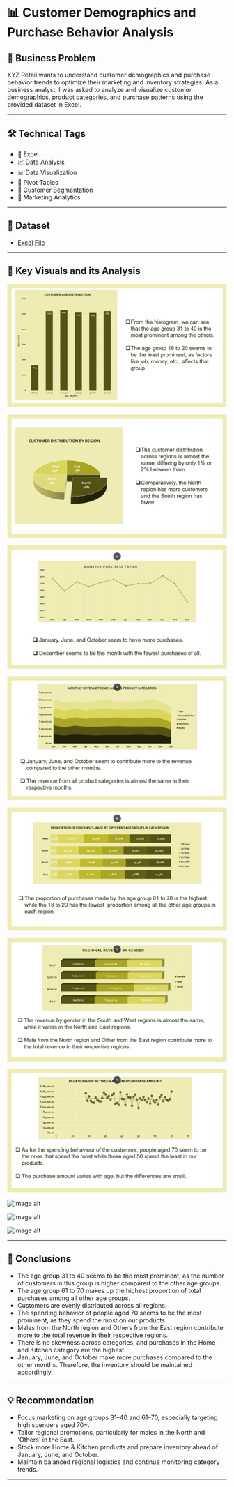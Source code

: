 # 📊 Customer Demographics and Purchase Behavior Analysis

## 🧩 Business Problem

XYZ Retail wants to understand customer demographics and purchase behavior trends to optimize their marketing and inventory strategies. As a business analyst, I was asked to analyze and visualize customer demographics, product categories, and purchase patterns using the provided dataset in Excel.

---

## 🛠️ Technical Tags

- 📗 Excel  
- 📈 Data Analysis  
- 📊 Data Visualization  
- 🔄 Pivot Tables  
- 👥 Customer Segmentation  
- 📣 Marketing Analytics  

---

## 📁 Dataset

- [Excel File](https://github.com/aruna-sundar/Customer-Demographics-and-Purchase-Behavior-Analysis/blob/main/Customer%20Demographics%20and%20Purchase%20Behavior%20Analysis.xlsx)

---

## 📌 Key Visuals and its Analysis

![image alt](https://github.com/aruna-sundar/Customer-Demographics-and-Purchase-Behavior-Analysis/blob/499f41f04ae0783a77ee7ec7165e4adbace6764f/Customer%20Age%20Distribution.png)

![image alt](https://github.com/aruna-sundar/Customer-Demographics-and-Purchase-Behavior-Analysis/blob/bdf88561b143f21f195e7df2688e388319b6985b/Customer%20Distribution%20by%20Region.png)

![image alt](https://github.com/aruna-sundar/Customer-Demographics-and-Purchase-Behavior-Analysis/blob/bf7ffacf68f7dd411e284976d494702914cec4e5/Monthly%20Purchase%20Trend.png)

![image alt](https://github.com/aruna-sundar/Customer-Demographics-and-Purchase-Behavior-Analysis/blob/33bc6cdb5d3fefd84159d204da0e804745001982/Monthly%20Revenue%20Trend%20across%20Categories.png)

![image alt](https://github.com/aruna-sundar/Customer-Demographics-and-Purchase-Behavior-Analysis/blob/e338e2070cfedba4a7527ab06520802bd4279ae0/Proportion%20of%20Purchases%20made%20by%20Different%20Age%20Groups%20in%20each%20Region.png)

![image alt](https://github.com/aruna-sundar/Customer-Demographics-and-Purchase-Behavior-Analysis/blob/2c19f4aa0d60d06b38a03e4a280c412fc959f29e/Regional%20Revenue%20by%20Gender.png)

![image alt](https://github.com/aruna-sundar/Customer-Demographics-and-Purchase-Behavior-Analysis/blob/06944c17aeda3fa64af8f72d71e28db16b1c0332/Relationship%20between%20Age%20and%20Purchase%20Amount.png)

![image alt]()

![image alt]()

![image alt]()

---

## 📍 Conclusions

- The age group 31 to 40 seems to be the most prominent, as the number of customers in this group is higher compared to the other age groups.​  
- The age group 61 to 70 makes up the highest proportion of total purchases among all other age groups.​  
- Customers are evenly distributed across all regions.​  
- The spending behavior of people aged 70 seems to be the most prominent, as they spend the most on our products.​  
- Males from the North region and Others from the East region contribute more to the total revenue in their respective regions.​  
- There is no skewness across categories, and purchases in the Home and Kitchen category are the highest.​  
- January, June, and October make more purchases compared to the other months. Therefore, the inventory should be maintained accordingly.​

---

## 💡 Recommendation

- Focus marketing on age groups 31–40 and 61–70, especially targeting high spenders aged 70+.  
- Tailor regional promotions, particularly for males in the North and 'Others' in the East.  
- Stock more Home & Kitchen products and prepare inventory ahead of January, June, and October.  
- Maintain balanced regional logistics and continue monitoring category trends.

---
